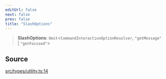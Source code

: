 ```yaml
---
editUrl: false
next: false
prev: false
title: "SlashOptions"
---
```


> **SlashOptions**: `Omit`\<`CommandInteractionOptionResolver`, `"getMessage"` \| `"getFocused"`\>

## Source

[src/types/utility.ts:14](https://github.com/sern-handler/handler/blob/a19edaf8838dcf088d3947f4a6aa6213d8f5bb9e/src/types/utility.ts#L14)
